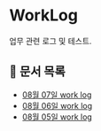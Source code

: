 # WorkLog

업무 관련 로그 및 테스트.

## 📄 문서 목록

- [08월 07일 work log](./250807.md)
- [08월 06일 work log](./250806.md)
- [08월 05일 work log](./250805.md)